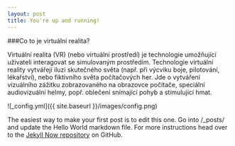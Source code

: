 ```yaml
---
layout: post
title: You're up and running!
---
```


###Co to je virtuální realita?

Virtuální realita (VR) (nebo virtuální prostředí) je technologie umožňující uživateli interagovat se simulovaným prostředím. Technologie virtuální reality vytvářejí iluzi skutečného světa (např. při výcviku boje, pilotování, lékařství), nebo fiktivního světa počítačových her.
Jde o vytváření vizuálního zážitku zobrazovaného na obrazovce počítače, speciální audiovizuální helmy, popř. oblečení snímající pohyb a stimulující hmat.

![_config.yml]({{ site.baseurl }}/images/config.png)

The easiest way to make your first post is to edit this one. Go into /_posts/ and update the Hello World markdown file. For more instructions head over to the [Jekyll Now repository](https://github.com/barryclark/jekyll-now) on GitHub.